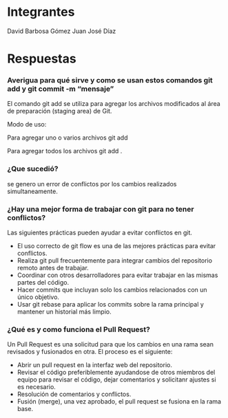 # Integrantes

David Barbosa Gómez
Juan José Díaz


# Respuestas

### Averigua para qué sirve y como se usan estos comandos git add y git commit -m “mensaje”

El comando git add se utiliza para agregar los archivos modificados al área de preparación (staging area) de Git.

Modo de uso:

Para agregar uno o varios archivos
git add <Nombre de archivo> 

Para agregar todos los archivos
git add .


### ¿Que sucedió?

se genero un error de conflictos por los cambios realizados simultaneamente.


### ¿Hay una mejor forma de trabajar con git para no tener conflictos?

Las siguientes prácticas pueden ayudar a evitar conflictos en git.

* El uso correcto de git flow es una de las mejores prácticas para evitar conflictos.
* Realiza git pull frecuentemente para integrar cambios del repositorio remoto antes de trabajar.
* Coordinar con otros desarrolladores para evitar trabajar en las mismas partes del código.
* Hacer commits que incluyan solo los cambios relacionados con un único objetivo.
* Usar git rebase para aplicar los commits sobre la rama principal y mantener un historial más limpio.

### ¿Qué es y como funciona el Pull Request?

Un Pull Request es una solicitud para que los cambios en una rama sean revisados y fusionados en otra.
El proceso es el siguiente:

* Abrir un pull request en la interfaz web del repositorio.
* Revisar el código preferiblemente ayudandose de otros miembros del equipo para revisar el código, dejar comentarios y solicitanr ajustes si es necesario.
* Resolución de comentarios y conflictos.
* Fusión (merge), una vez aprobado, el pull request se fusiona en la rama base.
